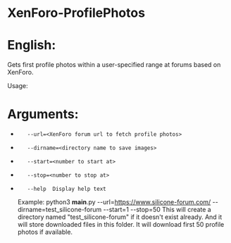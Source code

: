# XenForo-ProfilePhotos

# English:
Gets first profile photos within a user-specified range at forums based on XenForo.

Usage:
#  Arguments:
*        --url=<XenForo forum url to fetch profile photos>
*        --dirname=<directory name to save images>
*        --start=<number to start at>
*        --stop=<number to stop at>
*        --help  Display help text
  Example:
        python3 __main__.py --url=https://www.silicone-forum.com/ --dirname=test_silicone-forum --start=1 --stop=50
    This will create a directory named "test_silicone-forum" if it doesn't exist already. And it will store downloaded files in this folder. It will download first 50       profile photos if available. 
